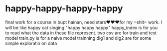 # happy-happy-happy-happy
final work for a course in bupt hainan, need stars♥♥♥for my 💦shit💦 work. I will be like happy cat singing "happy happy happy"
happy_index is for you to read what the data in these file represent.
two csv are for train and test model
train.py is for a naive model trainning 
dig1 and dig2 are for some simple exploratin on data
